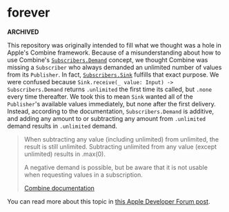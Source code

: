 # forever

**ARCHIVED**

This repository was originally intended to fill what we thought was a hole in Apple's Combine framework. Because of a misunderstanding about how to use Combine's [`Subscribers.Demand`](https://developer.apple.com/documentation/combine/subscribers/demand) concept, we thought Combine was missing a `Subscriber` who always demanded an unlimited number of values from its `Publisher`. In fact, [`Subscribers.Sink`](https://developer.apple.com/documentation/combine/subscribers/sink) fulfills that exact purpose. We were confused because `Sink.receive(_ value: Input) -> Subscribers.Demand` returns `.unlimited` the first time its called, but `.none` every time thereafter. We took this to mean `Sink` wanted all of the `Publisher`'s available values immediately, but none after the first delivery. Instead, according to the documentation, `Subscribers.Demand` is additive, and adding any amount to or subtracting any amount from `.unlimited` demand results in `.unlimited` demand.

> When subtracting any value (including unlimited) from unlimited, the result is still unlimited. Subtracting unlimited from any value (except unlimited) results in .max(0).
> 
> A negative demand is possible, but be aware that it is not usable when requesting values in a subscription.
>
> [Combine documentation](https://developer.apple.com/documentation/combine/subscribers/demand/3213672)

You can read more about this topic in [this Apple Developer Forum post](https://developer.apple.com/forums/thread/650566).
